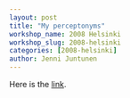 ```yaml
---
layout: post
title: "My perceptonyms"
workshop_name: 2008 Helsinki 
workshop_slug: 2008-helsinki
categories: [2008-helsinki]
author: Jenni Juntunen
---
```

<p>
Here is the <a href="http://spreadsheets.google.com/pub?key=pCivnE5evyDnU5WKUPG03NQ" title="link">link</a>. 
</p>

